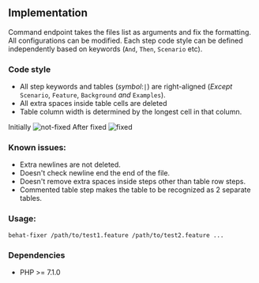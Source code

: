 ## Implementation

   Command endpoint takes the files list as arguments and fix the formatting. All configurations can be modified.
  Each step code style can be defined independently based on keywords (`And`, `Then`, `Scenario` etc).

### Code style
- All step keywords and tables (_symbol_:`|`) are right-aligned (_Except_ `Scenario`, `Feature`, `Background` _and_ `Examples`).
- All extra spaces inside table cells are deleted
- Table column width is determined by the longest cell in that column.

Initially
![not-fixed](https://user-images.githubusercontent.com/52429111/66161616-53a9e400-e5f2-11e9-8ede-b956dc075a4a.png)
After fixed
![fixed](https://user-images.githubusercontent.com/52429111/66161615-53a9e400-e5f2-11e9-91d6-d1480e3b7fb0.png)

### Known issues:
- Extra newlines are not deleted.
- Doesn't check newline end the end of the file.
- Doesn't remove extra spaces inside steps other than table row steps.
- Commented table step makes the table to be recognized as 2 separate tables.

### Usage:
  
    behat-fixer /path/to/test1.feature /path/to/test2.feature ...
    
### Dependencies
- PHP >= 7.1.0